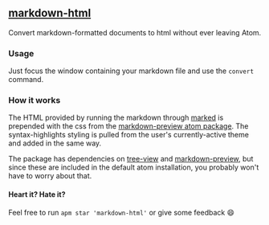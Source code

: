 ## [markdown-html](https://atom.io/packages/markdown-html)

Convert markdown-formatted documents to html without ever leaving Atom.

### Usage
Just focus the window containing your markdown file and use the `convert` command.

### How it works

The HTML provided by running the markdown through [marked](https://www.npmjs.org/package/marked) is prepended with the css from the [markdown-preview atom package](https://github.com/atom/markdown-preview). The syntax-highlights styling is pulled from the user's currently-active theme and added in the same way.

The package has dependencies on [tree-view](https://github.com/atom/tree-view) and [markdown-preview](https://github.com/atom/markdown-preview), but since these are included in the default atom installation, you probably won't have to worry about that.

#### Heart it? Hate it?
Feel free to run `apm star 'markdown-html'` or give some feedback :smile:
